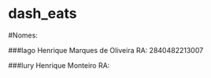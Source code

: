 # dash_eats

#Nomes:

###Iago Henrique Marques de Oliveira RA: 2840482213007

###Iury Henrique Monteiro RA: 
